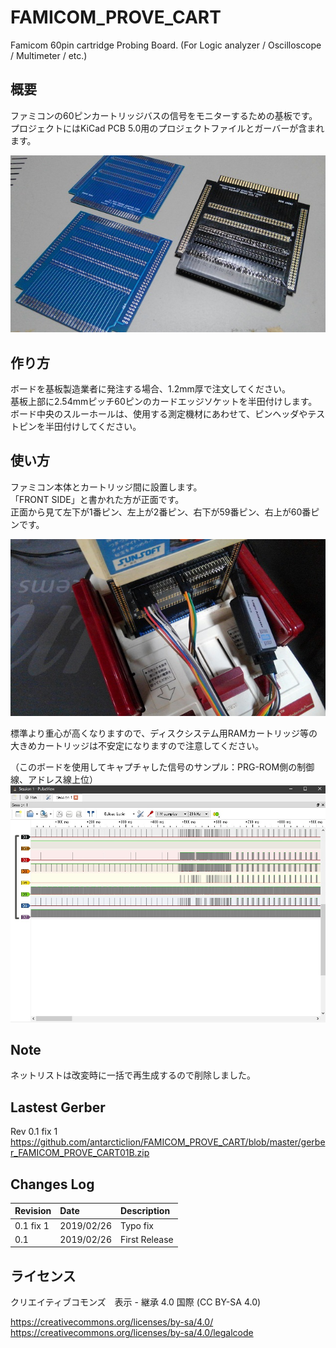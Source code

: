 # FAMICOM_PROVE_CART
Famicom 60pin cartridge Probing Board. (For Logic analyzer / Oscilloscope / Multimeter / etc.)

## 概要

ファミコンの60ピンカートリッジバスの信号をモニターするための基板です。  
プロジェクトにはKiCad PCB 5.0用のプロジェクトファイルとガーバーが含まれます。

![Probing board](https://github.com/antarcticlion/FAMICOM_PROVE_CART/blob/master/probing%20board_001.jpg)

## 作り方

ボードを基板製造業者に発注する場合、1.2mm厚で注文してください。  
基板上部に2.54mmピッチ60ピンのカードエッジソケットを半田付けします。  
ボード中央のスルーホールは、使用する測定機材にあわせて、ピンヘッダやテストピンを半田付けしてください。

## 使い方
ファミコン本体とカートリッジ間に設置します。  
「FRONT SIDE」と書かれた方が正面です。  
正面から見て左下が1番ピン、左上が2番ピン、右下が59番ピン、右上が60番ピンです。

![Board Settings](https://github.com/antarcticlion/FAMICOM_PROVE_CART/blob/master/probing_boad_settings_001.jpg)

標準より重心が高くなりますので、ディスクシステム用RAMカートリッジ等の大きめカートリッジは不安定になりますので注意してください。


（このボードを使用してキャプチャした信号のサンプル：PRG-ROM側の制御線、アドレス線上位）
![Captude signal sample](https://github.com/antarcticlion/FAMICOM_PROVE_CART/blob/master/probing_board_capture_sample.jpg)


## Note
ネットリストは改変時に一括で再生成するので削除しました。

## Lastest Gerber

Rev 0.1 fix 1
https://github.com/antarcticlion/FAMICOM_PROVE_CART/blob/master/gerber_FAMICOM_PROVE_CART01B.zip


## Changes Log  
| Revision | Date | Description |
|:---|:---|:---|
|0.1 fix 1 |2019/02/26 |Typo fix |
|0.1 |2019/02/26 |First Release |


## ライセンス
クリエイティブコモンズ　表示 - 継承 4.0 国際 (CC BY-SA 4.0)

https://creativecommons.org/licenses/by-sa/4.0/  
https://creativecommons.org/licenses/by-sa/4.0/legalcode
